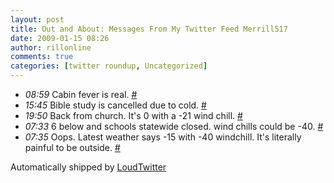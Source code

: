```yaml
---
layout: post
title: Out and About: Messages From My Twitter Feed Merrill517
date: 2009-01-15 08:26
author: rillonline
comments: true
categories: [twitter roundup, Uncategorized]
---
```

<ul class="loudtwitter"><li><em>08:59</em> Cabin fever is real. <a href="http://twitter.com/merrill517/statuses/1118400247">#</a></li> <li><em>15:45</em> Bible study is cancelled due to cold. <a href="http://twitter.com/merrill517/statuses/1119375066">#</a></li> <li><em>19:50</em> Back from church. It's 0 with a -21 wind chill. <a href="http://twitter.com/merrill517/statuses/1119906031">#</a></li> <li><em>07:33</em> 6 below and schools statewide closed. wind chills could be -40. <a href="http://twitter.com/merrill517/statuses/1120929456">#</a></li> <li><em>07:35</em> Oops.  Latest weather says -15 with -40 windchill. It's literally painful to be outside. <a href="http://twitter.com/merrill517/statuses/1120933273">#</a></li></ul>Automatically shipped by <a href="http://www.loudtwitter.com">LoudTwitter</a>

